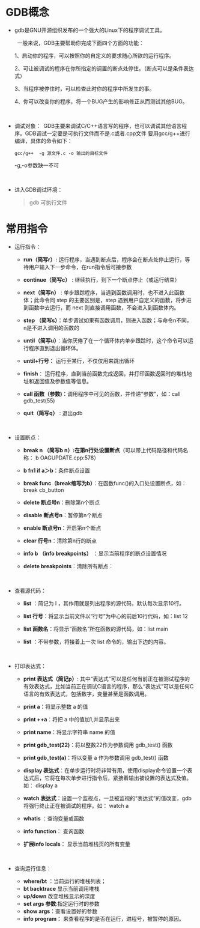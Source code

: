 # GDB概念

- gdb是GNU开源组织发布的一个强大的Linux下的程序调试工具。

   一般来说，GDB主要帮助你完成下面四个方面的功能：

  1、启动你的程序，可以按照你的自定义的要求随心所欲的运行程序。

  2、可让被调试的程序在你所指定的调置的断点处停住。（断点可以是条件表达式）

  3、当程序被停住时，可以检查此时你的程序中所发生的事。

  4、你可以改变你的程序，将一个BUG产生的影响修正从而测试其他BUG。

  ​			

- 调试对象： GDB主要来调试C/C++语言写的程序，也可以调试其他语言程序。GDB调试一定要是可执行文件而不是.c或者.cpp文件
  要用gcc/g++进行编译，具体的命令如下：

  ```
  gcc/g++  -g 源文件.c -o 输出的目标文件
  ```

  -g,-o参数缺一不可

  ​		

- 进入GDB调试环境：

  > gdb   可执行文件





# 常用指令

- 运行指令：

  - **run（简写r）:** 运行程序，当遇到断点后，程序会在断点处停止运行，等待用户输入下一步命令，在run指令后可接参数

  - **continue（简写c）** : 继续执行，到下一个断点停止（或运行结束）

  - **next（简写n）** : 单步跟踪程序，当遇到函数调用时，也不进入此函数体；此命令同 step 的主要区别是，step 遇到用户自定义的函数，将步进到函数中去运行，而 next 则直接调用函数，不会进入到函数体内。

  - **step （简写s）**：单步调试如果有函数调用，则进入函数；与命令n不同，n是不进入调用的函数的

  - **until（简写u）**：当你厌倦了在一个循环体内单步跟踪时，这个命令可以运行程序直到退出循环体。

  - **until+行号**： 运行至某行，不仅仅用来跳出循环

  - **finish**： 运行程序，直到当前函数完成返回，并打印函数返回时的堆栈地址和返回值及参数值等信息。

  - **call 函数（参数)**：调用程序中可见的函数，并传递“参数”，如：call gdb_test(55)

  - **quit（简写q）** : 退出gdb

    ​			

- 设置断点：

  - **break n （简写b n）:在第n行处设置断点**（可以带上代码路径和代码名称： b OAGUPDATE.cpp:578）

  - **b fn1 if a＞b**：条件断点设置

  - **break func（break缩写为b）**：在函数func()的入口处设置断点，如：break cb_button

  - **delete 断点号n**：删除第n个断点

  - **disable 断点号n**：暂停第n个断点

  - **enable 断点号n**：开启第n个断点

  - **clear 行号n**：清除第n行的断点

  - **info b （info breakpoints）** ：显示当前程序的断点设置情况

  - **delete breakpoints**：清除所有断点：

    ​			

- 查看源代码：

  - **list** ：简记为 l ，其作用就是列出程序的源代码，默认每次显示10行。

  - **list 行号**：将显示当前文件以“行号”为中心的前后10行代码，如：list 12

  - **list 函数名**：将显示“函数名”所在函数的源代码，如：list main

  - **list** ：不带参数，将接着上一次 list 命令的，输出下边的内容。

    ​			

- 打印表达式：

  - **print 表达式（简记p）**: 其中“表达式”可以是任何当前正在被测试程序的有效表达式，比如当前正在调试C语言的程序，那么“表达式”可以是任何C语言的有效表达式，包括数字，变量甚至是函数调用。

  - **print a**：将显示整数 a 的值

  - **print ++a**：将把 a 中的值加1,并显示出来

  - **print name**：将显示字符串 name 的值

  - **print gdb_test(22)**：将以整数22作为参数调用 gdb_test() 函数

  - **print gdb_test(a)**：将以变量 a 作为参数调用 gdb_test() 函数

  - **display 表达式**：在单步运行时将非常有用，使用display命令设置一个表达式后，它将在每次单步进行指令后，紧接着输出被设置的表达式及值。如： display a

  - **watch 表达式**：设置一个监视点，一旦被监视的“表达式”的值改变，gdb将强行终止正在被调试的程序。如： watch a

  - **whatis** ：查询变量或函数

  - **info function**： 查询函数

  - **扩展info locals**： 显示当前堆栈页的所有变量

    ​			

- 查询运行信息：

  - **where/bt** ：当前运行的堆栈列表；
  - **bt backtrace** 显示当前调用堆栈
  - **up/down** 改变堆栈显示的深度
  - **set args 参数**:指定运行时的参数
  - **show args**：查看设置好的参数
  - **info program**： 来查看程序的是否在运行，进程号，被暂停的原因。



